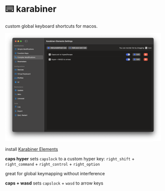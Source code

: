 # ⌨️ karabiner

custom global keyboard shortcuts for macos.

![example screenshot](/screenshot.png)

install [Karabiner Elements](https://karabiner-elements.pqrs.org)

**caps hyper**
sets `capslock` to a custom hyper key: `right_shift` + `right_command` + `right_control` + `right_option`

great for global keymapping without interference

**caps + wasd**
sets `capslock` + `wasd` to arrow keys
